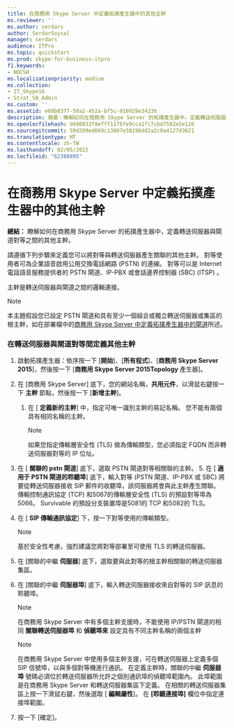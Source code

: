 ```yaml
---
title: 在商務用 Skype Server 中定義拓撲產生器中的其他主幹
ms.reviewer: ''
ms.author: serdars
author: SerdarSoysal
manager: serdars
audience: ITPro
ms.topic: quickstart
ms.prod: skype-for-business-itpro
f1.keywords:
- NOCSH
ms.localizationpriority: medium
ms.collection:
- IT_Skype16
- Strat_SB_Admin
ms.custom: ''
ms.assetid: e68b8377-50a2-452a-bf5c-910929e34236
description: 摘要：瞭解如何在商務用 Skype Server 的拓撲產生器中，定義轉送伺服器與閘道對等之間的其他主幹。
ms.openlocfilehash: d490033f8efff1176fe9cca1fc7cbd7582e5e126
ms.sourcegitcommit: 59d209ed669c13807e38196dd2a2c0a4127d3621
ms.translationtype: MT
ms.contentlocale: zh-TW
ms.lasthandoff: 02/05/2022
ms.locfileid: "62388895"
---
```

# <a name="define-additional-trunks-in-topology-builder-in-skype-for-business-server"></a>在商務用 Skype Server 中定義拓撲產生器中的其他主幹
 
**總結：** 瞭解如何在商務用 Skype Server 的拓撲產生器中，定義轉送伺服器與閘道對等之間的其他主幹。
  
請遵循下列步驟來定義您可以將對等與轉送伺服器產生關聯的其他主幹。 對等使用者可為企業語音啟用公用交換電話網路 (PSTN) 的連線。 對等可以是 Internet 電話語音服務提供者的 PSTN 閘道、IP-PBX 或會話邊界控制器 (SBC)  (ITSP) 。
  
主幹是轉送伺服器與閘道之間的邏輯連接。
  
> [!NOTE]
> 本主題假設您已設定 PSTN 閘道和具有至少一個組合或獨立轉送伺服器或集區的根主幹，如在部署檔中的[商務用 Skype Server 中定義拓撲產生器中的閘道](define-a-gateway.md)所述。
  
### <a name="to-define-an-additional-trunk-between-a-mediation-server-and-a-gateway-peer"></a>在轉送伺服器與閘道對等間定義其他主幹

1. 啟動拓撲產生器：依序按一下 [**開始**]、[**所有程式**]、[**商務用 Skype Server 2015**]，然後按一下 [**商務用 Skype Server 2015Topology** 產生器]。
    
2. 在 [商務用 Skype Server] 底下，您的網站名稱，**共用元件**，以滑鼠右鍵按一下 **主幹** 節點，然後按一下 [**新增主幹**]。
   1. 在 [ **定義新的主幹**] 中，指定可唯一識別主幹的易記名稱。 您不能有兩個具有相同名稱的主幹。
    
      > [!NOTE]
      > 如果您指定傳輸層安全性 (TLS) 做為傳輸類型，您必須指定 FQDN 而非轉送伺服器對等的 IP 位址。 
  
3. 在 [ **關聯的 pstn 閘道**] 底下，選取 PSTN 閘道對等相關聯的主幹。
    5. 在 [ **適用于 PSTN 閘道的聆聽埠**] 底下，輸入對等 (PSTN 閘道、IP-PBX 或 SBC) 將要從轉送伺服器接收 SIP 郵件的收聽埠，該伺服器將會與此主幹產生關聯。 傳輸控制通訊協定 (TCP) 和5067的傳輸層安全性 (TLS) 的預設對等埠為5066。 Survivable 的預設分支裝置埠是5081的 TCP 和5082的 TLS。
    
4. 在 [ **SIP 傳輸通訊協定**] 下，按一下對等使用的傳輸類型。
    
    > [!NOTE]
    > 基於安全性考慮，強烈建議您將對等部署至可使用 TLS 的轉送伺服器。 
  
5. 在 [關聯的中繼 **伺服器**] 底下，選取要與此對等的根主幹相關聯的轉送伺服器集區。
    
6. 在 [關聯的中繼 **伺服器埠**] 底下，輸入轉送伺服器接收來自對等的 SIP 訊息的聆聽埠。
    
    > [!NOTE]
    > 在商務用 Skype Server 中有多個主幹支援時，不能使用 IP/PSTN 閘道的相同 **關聯轉送伺服器埠** 和 **偵聽埠來** 設定具有不同主幹名稱的兩個主幹
  
    > [!NOTE]
    > 在商務用 Skype Server 中使用多個主幹支援，可在轉送伺服器上定義多個 SIP 信號埠，以與多個對等機進行通訊。 在定義主幹時，關聯的中繼 **伺服器埠** 號碼必須位於轉送伺服器所允許之個別通訊埠的偵聽埠範圍內。 此埠範圍是在商務用 Skype Server 和轉送伺服器集區下定義。 在相關的轉送伺服器集區上按一下滑鼠右鍵，然後選取 [ **編輯屬性**]。 在 **[聆聽連接埠]** 欄位中指定連接埠範圍。
  
7. 按一下 [確定]。 
    

